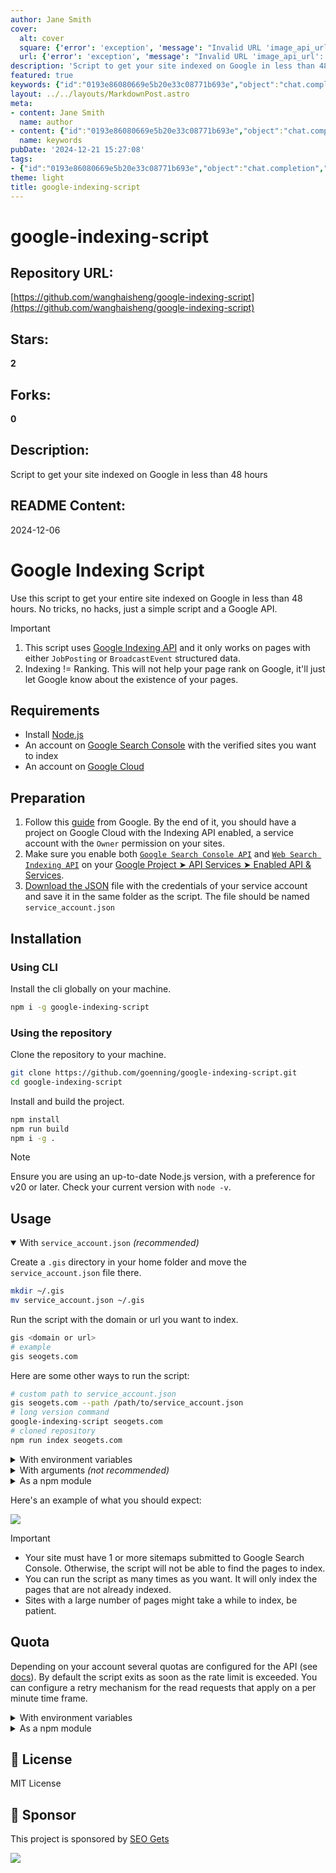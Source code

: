 ```yaml
---
author: Jane Smith
cover:
  alt: cover
  square: {'error': 'exception', 'message': "Invalid URL 'image_api_url': No scheme supplied. Perhaps you meant https://image_api_url?"}
  url: {'error': 'exception', 'message': "Invalid URL 'image_api_url': No scheme supplied. Perhaps you meant https://image_api_url?"}
description: 'Script to get your site indexed on Google in less than 48 hours'
featured: true
keywords: {"id":"0193e86080669e5b20e33c08771b693e","object":"chat.completion","created":1734770458,"model":"Qwen/Qwen2.5-7B-Instruct","choices":[{"index":0,"message":{"role":"assistant","content":"### Keywords:\n- Google Indexing API\n- Google Search Console\n- Google Cloud\n- Script\n- Structured Data\n- JobPosting\n- BroadcastEvent\n- Indexing\n- Ranking\n- API\n- Node.js\n- Service Account\n- Sitemap\n- Quota\n- Retry Mechanism\n\n### Tags:\n- Google APIs\n- Web Development\n- SEO Tools\n- Automation\n- Indexing Tools\n- Scripting\n- Structured Data Management\n- Cloud Services\n- Node.js Libraries\n- API Management\n- Sitemap Submission\n- Quota Management"},"finish_reason":"stop"}],"usage":{"prompt_tokens":1369,"completion_tokens":120,"total_tokens":1489},"system_fingerprint":""}
layout: ../../layouts/MarkdownPost.astro
meta:
- content: Jane Smith
  name: author
- content: {"id":"0193e86080669e5b20e33c08771b693e","object":"chat.completion","created":1734770458,"model":"Qwen/Qwen2.5-7B-Instruct","choices":[{"index":0,"message":{"role":"assistant","content":"### Keywords:\n- Google Indexing API\n- Google Search Console\n- Google Cloud\n- Script\n- Structured Data\n- JobPosting\n- BroadcastEvent\n- Indexing\n- Ranking\n- API\n- Node.js\n- Service Account\n- Sitemap\n- Quota\n- Retry Mechanism\n\n### Tags:\n- Google APIs\n- Web Development\n- SEO Tools\n- Automation\n- Indexing Tools\n- Scripting\n- Structured Data Management\n- Cloud Services\n- Node.js Libraries\n- API Management\n- Sitemap Submission\n- Quota Management"},"finish_reason":"stop"}],"usage":{"prompt_tokens":1369,"completion_tokens":120,"total_tokens":1489},"system_fingerprint":""}
  name: keywords
pubDate: '2024-12-21 15:27:08'
tags:
- {"id":"0193e86080669e5b20e33c08771b693e","object":"chat.completion","created":1734770458,"model":"Qwen/Qwen2.5-7B-Instruct","choices":[{"index":0,"message":{"role":"assistant","content":"### Keywords:\n- Google Indexing API\n- Google Search Console\n- Google Cloud\n- Script\n- Structured Data\n- JobPosting\n- BroadcastEvent\n- Indexing\n- Ranking\n- API\n- Node.js\n- Service Account\n- Sitemap\n- Quota\n- Retry Mechanism\n\n### Tags:\n- Google APIs\n- Web Development\n- SEO Tools\n- Automation\n- Indexing Tools\n- Scripting\n- Structured Data Management\n- Cloud Services\n- Node.js Libraries\n- API Management\n- Sitemap Submission\n- Quota Management"},"finish_reason":"stop"}],"usage":{"prompt_tokens":1369,"completion_tokens":120,"total_tokens":1489},"system_fingerprint":""}
theme: light
title: google-indexing-script
---
```


# google-indexing-script

## Repository URL: 
[https://github.com/wanghaisheng/google-indexing-script](https://github.com/wanghaisheng/google-indexing-script)

## Stars: 
**2**

## Forks: 
**0**

## Description: 
Script to get your site indexed on Google in less than 48 hours

## README Content: 
2024-12-06

# Google Indexing Script

Use this script to get your entire site indexed on Google in less than 48 hours. No tricks, no hacks, just a simple script and a Google API.

> [!IMPORTANT]
>
> 1. This script uses [Google Indexing API](https://developers.google.com/search/apis/indexing-api/v3/quickstart) and it only works on pages with either `JobPosting` or `BroadcastEvent` structured data.
> 2. Indexing != Ranking. This will not help your page rank on Google, it'll just let Google know about the existence of your pages.

## Requirements

- Install [Node.js](https://nodejs.org/en/download)
- An account on [Google Search Console](https://search.google.com/search-console/about) with the verified sites you want to index
- An account on [Google Cloud](https://console.cloud.google.com/)

## Preparation

1. Follow this [guide](https://developers.google.com/search/apis/indexing-api/v3/prereqs) from Google. By the end of it, you should have a project on Google Cloud with the Indexing API enabled, a service account with the `Owner` permission on your sites.
2. Make sure you enable both [`Google Search Console API`](https://console.cloud.google.com/apis/api/searchconsole.googleapis.com) and [`Web Search Indexing API`](https://console.cloud.google.com/apis/api/indexing.googleapis.com) on your [Google Project ➤ API Services ➤ Enabled API & Services](https://console.cloud.google.com/apis/dashboard).
3. [Download the JSON](https://github.com/goenning/google-indexing-script/issues/2) file with the credentials of your service account and save it in the same folder as the script. The file should be named `service_account.json`

## Installation

### Using CLI

Install the cli globally on your machine.

```bash
npm i -g google-indexing-script
```

### Using the repository

Clone the repository to your machine.

```bash
git clone https://github.com/goenning/google-indexing-script.git
cd google-indexing-script
```

Install and build the project.

```bash
npm install
npm run build
npm i -g .
```

> [!NOTE]
> Ensure you are using an up-to-date Node.js version, with a preference for v20 or later. Check your current version with `node -v`.

## Usage

<details open>
<summary>With <code>service_account.json</code> <i>(recommended)</i></summary>

Create a `.gis` directory in your home folder and move the `service_account.json` file there.

```bash
mkdir ~/.gis
mv service_account.json ~/.gis
```

Run the script with the domain or url you want to index.

```bash
gis <domain or url>
# example
gis seogets.com
```

Here are some other ways to run the script:

```bash
# custom path to service_account.json
gis seogets.com --path /path/to/service_account.json
# long version command
google-indexing-script seogets.com
# cloned repository
npm run index seogets.com
```

</details>

<details>
<summary>With environment variables</summary>

Open `service_account.json` and copy the `client_email` and `private_key` values.

Run the script with the domain or url you want to index.

```bash
GIS_CLIENT_EMAIL=your-client-email GIS_PRIVATE_KEY=your-private-key gis seogets.com
```

</details>

<details>
<summary>With arguments <i>(not recommended)</i></summary>

Open `service_account.json` and copy the `client_email` and `private_key` values.

Once you have the values, run the script with the domain or url you want to index, the client email and the private key.

```bash
gis seogets.com --client-email your-client-email --private-key your-private-key
```

</details>

<details>
<summary>As a npm module</summary>

You can also use the script as a [npm module](https://www.npmjs.com/package/google-indexing-script) in your own project.

```bash
npm i google-indexing-script
```

```javascript
import { index } from "google-indexing-script";
import serviceAccount from "./service_account.json";

index("seogets.com", {
  client_email: serviceAccount.client_email,
  private_key: serviceAccount.private_key,
})
  .then(console.log)
  .catch(console.error);
```

Read the [API documentation](https://jsdocs.io/package/google-indexing-script) for more details.

</details>

Here's an example of what you should expect:

![](./output.png)

> [!IMPORTANT]
>
> - Your site must have 1 or more sitemaps submitted to Google Search Console. Otherwise, the script will not be able to find the pages to index.
> - You can run the script as many times as you want. It will only index the pages that are not already indexed.
> - Sites with a large number of pages might take a while to index, be patient.

## Quota

Depending on your account several quotas are configured for the API (see [docs](https://developers.google.com/search/apis/indexing-api/v3/quota-pricing#quota)). By default the script exits as soon as the rate limit is exceeded. You can configure a retry mechanism for the read requests that apply on a per minute time frame.

<details>
<summary>With environment variables</summary>

```bash
export GIS_QUOTA_RPM_RETRY=true
```

</details>

<details>
<summary>As a npm module</summary>

```javascript
import { index } from 'google-indexing-script'
import serviceAccount from './service_account.json'

index('seogets.com', {
  client_email: serviceAccount.client_email,
  private_key: serviceAccount.private_key
  quota: {
    rpmRetry: true
  }
})
  .then(console.log)
  .catch(console.error)
```

</details>

## 📄 License

MIT License

## 💖 Sponsor

This project is sponsored by [SEO Gets](https://seogets.com)

![](https://seogets.com/og.png)

